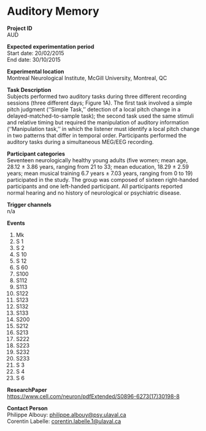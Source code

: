 # Auditory Memory
**Project ID**\
AUD

**Expected experimentation period**\
Start date: 20/02/2015\
End date: 30/10/2015

**Experimental location**\
Montreal Neurological Institute, McGill University, Montreal, QC

**Task Description**\
Subjects performed two auditory tasks during three different recording sessions (three different days; Figure 1A). The first task involved a simple pitch judgment (‘‘Simple Task,’’ detection of a local pitch change in a delayed-matched-to-sample task); the second task used the same stimuli and relative timing but required the manipulation of auditory information (‘‘Manipulation task,’’ in which the listener must identify a local pitch change in two patterns that differ in temporal order. Participants performed the auditory tasks during a simultaneous MEG/EEG recording.

**Participant categories**\
Seventeen neurologically healthy young adults (five women; mean age, 28.12 ± 3.86 years, ranging from 21 to 33; mean education, 18.29 ± 2.59 years; mean musical training 6.7 years ± 7.03 years, ranging from 0 to 19) participated in the study. The group was composed of sixteen right-handed participants and one left-handed participant. All participants reported normal hearing and no history of neurological or psychiatric disease.

**Trigger channels**\
n/a

**Events**
1. Mk
2. S  1
3. S  2
4. S 10
5. S 12
6. S 60
7. S100
8. S112
9. S113
10. S122
11. S123
12. S132
13. S133
14. S200
15. S212
16. S213
17. S222
18. S223
19. S232
20. S233
21. S  3
22. S  4
23. S  6

**ResearchPaper**\
https://www.cell.com/neuron/pdfExtended/S0896-6273(17)30198-8

**Contact Person**\
Philippe Albouy: philippe.albouy@psy.ulaval.ca\
Corentin Labelle: corentin.labelle.1@ulaval.ca
